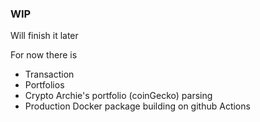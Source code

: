 ### WIP

Will finish it later

For now there is

- Transaction
- Portfolios
- Crypto Archie's portfolio (coinGecko) parsing
- Production Docker package building on github Actions

